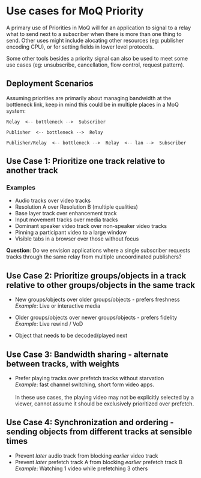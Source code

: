 # Use cases for MoQ Priority

A primary use of Priorities in MoQ will for an application to signal to a relay what to send next to a subscriber 
when there is more than one thing to send.  Other uses might include alocating other resources (eg: publisher encoding CPU),
or for setting fields in lower level protocols.

Some other tools besides a priority signal can also be used to meet some use cases (eg: unsubscribe, cancellation, flow control, request pattern).

## Deployment Scenarios

Assuming priorities are primarily about managing bandwidth at the bottleneck link, keep in mind this could be in multiple places in a MoQ system:

```
Relay  <-- bottleneck -->  Subscriber

Publisher  <-- bottleneck -->  Relay

Publisher/Relay  <-- bottleneck -->  Relay  <-- lan -->  Subscriber
```

## Use Case 1: Prioritize one track relative to another track

### Examples

* Audio tracks over video tracks
* Resolution A over Resolution B (multiple qualities)
* Base layer track over enhancement track
* Input movement tracks over media tracks
* Dominant speaker video track over non-speaker video tracks
* Pinning a participant video to a large window
* Visible tabs in a browser over those without focus

**Question**: Do we envision applications where a single subscriber requests tracks through the same relay from
multiple uncoordinated publishers?

## Use Case 2: Prioritize groups/objects in a track relative to other groups/objects in the same track

* New groups/objects over older groups/objects - prefers freshness<br>
_Example_: Live or interactive media

* Older groups/objects over newer groups/objects - prefers fidelity<br>
_Example_: Live rewind / VoD

* Object that needs to be decoded/played next 

## Use Case 3: Bandwidth sharing - alternate between tracks, with weights

* Prefer playing tracks over prefetch tracks without starvation<br>
_Example_: fast channel switching, short form video apps.<br><br>
 In these use cases, the playing video may not be explicitly selected by a viewer, 
 cannot assume it should be exclusively prioritized over prefetch.

## Use Case 4: Synchronization and ordering - sending objects from different tracks at sensible times

* Prevent _later_ audio track from blocking _earlier_ video track
* Prevent _later_ prefetch track A from blocking _earlier_ prefetch track B<br>
_Example_: Watching 1 video while prefetching 3 others
